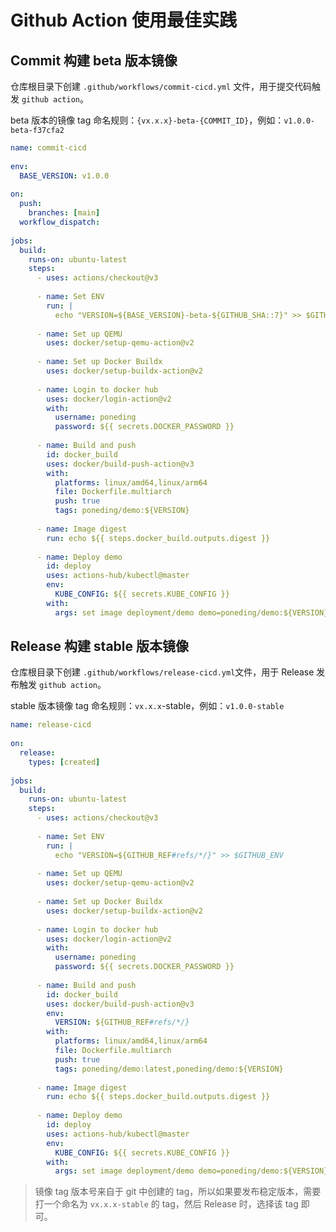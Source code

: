 # Github Action 使用最佳实践

## Commit 构建 beta 版本镜像

仓库根目录下创建 `.github/workflows/commit-cicd.yml` 文件，用于提交代码触发 `github action`。

beta 版本的镜像 tag 命名规则：`{vx.x.x}-beta-{COMMIT_ID}`，例如：`v1.0.0-beta-f37cfa2`

```yaml
name: commit-cicd
​
env:
  BASE_VERSION: v1.0.0
​
on:
  push:
    branches: [main]
  workflow_dispatch:
​
jobs:
  build:
    runs-on: ubuntu-latest
    steps:
      - uses: actions/checkout@v3
​
      - name: Set ENV
        run: |
          echo "VERSION=${BASE_VERSION}-beta-${GITHUB_SHA::7}" >> $GITHUB_ENV
​
      - name: Set up QEMU
        uses: docker/setup-qemu-action@v2
      
      - name: Set up Docker Buildx
        uses: docker/setup-buildx-action@v2
​
      - name: Login to docker hub
        uses: docker/login-action@v2
        with:
          username: poneding
          password: ${{ secrets.DOCKER_PASSWORD }}
​
      - name: Build and push
        id: docker_build
        uses: docker/build-push-action@v3
        with:
          platforms: linux/amd64,linux/arm64
          file: Dockerfile.multiarch
          push: true
          tags: poneding/demo:${VERSION}
      
      - name: Image digest
        run: echo ${{ steps.docker_build.outputs.digest }}
​
      - name: Deploy demo
        id: deploy
        uses: actions-hub/kubectl@master
        env:
          KUBE_CONFIG: ${{ secrets.KUBE_CONFIG }}
        with:    
          args: set image deployment/demo demo=poneding/demo:${VERSION}
```

## Release 构建 stable 版本镜像

仓库根目录下创建 `.github/workflows/release-cicd.yml`文件，用于 Release 发布触发 `github action`。

stable 版本镜像 tag 命名规则：`vx.x.x`-stable，例如：`v1.0.0-stable`

```yaml
name: release-cicd
​
on:
  release:
    types: [created]
​
jobs:
  build:
    runs-on: ubuntu-latest
    steps:
      - uses: actions/checkout@v3
​
      - name: Set ENV
        run: |
          echo "VERSION=${GITHUB_REF#refs/*/}" >> $GITHUB_ENV
​
      - name: Set up QEMU
        uses: docker/setup-qemu-action@v2
      
      - name: Set up Docker Buildx
        uses: docker/setup-buildx-action@v2
 
      - name: Login to docker hub
        uses: docker/login-action@v2
        with:
          username: poneding
          password: ${{ secrets.DOCKER_PASSWORD }}
​
      - name: Build and push
        id: docker_build
        uses: docker/build-push-action@v3
        env:
          VERSION: ${GITHUB_REF#refs/*/}
        with:
          platforms: linux/amd64,linux/arm64
          file: Dockerfile.multiarch
          push: true
          tags: poneding/demo:latest,poneding/demo:${VERSION}
      
      - name: Image digest
        run: echo ${{ steps.docker_build.outputs.digest }}
​
      - name: Deploy demo
        id: deploy
        uses: actions-hub/kubectl@master
        env:
          KUBE_CONFIG: ${{ secrets.KUBE_CONFIG }}
        with:     
          args: set image deployment/demo demo=poneding/demo:${VERSION}
```

> 镜像 tag 版本号来自于 git 中创建的 tag，所以如果要发布稳定版本，需要打一个命名为 `vx.x.x-stable` 的 tag，然后 Release 时，选择该 tag 即可。
